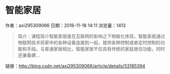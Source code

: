 # 智能家居
作者：axi295309066
日期：2016-11-18 14:11
浏览量：1413
> 简介：课程简介智能家居是在互联网的影响之下物联化体现。智能家居通过物联网技术将家中的各种设备连接到一起，提供各种控制或者定时控制的功能和手段。与普通家居相比，智能家居不仅具有传统的家庭居住功能，同时还兼备建...

 链接：http://blog.csdn.net/axi295309066/article/details/53185394
